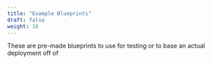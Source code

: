 ```yaml
---
title: "Example Blueprints"
draft: false
weight: 10
---
```


These are pre-made blueprints to use for testing or to base an actual deployment off of
